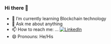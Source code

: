 ### Hi there 👋

<!--
**cawizca/cawizca** is a ✨ _special_ ✨ repository because its `README.md` (this file) appears on your GitHub profile.

Here are some ideas to get you started:
-->
- 🌱 I’m currently learning Blockchain technology 
- 💬 Ask me about anything
- 📫 How to reach me: ... <a href="https://www.linkedin.com/in/kavishka-gardiarachchi-4816041b8"><img src="imgs/linkedin.svg" alt="LinkedIn"></a>
- 😄 Pronouns: He/His
<!-- - ⚡ Fun fact: ... -->
<!-- 
- 🔭 I’m currently working on BlockStars
- 👯 I’m looking to collaborate on ...
- 🤔 I’m looking for help with ... 
-->


